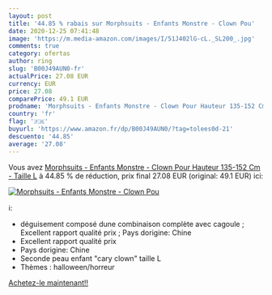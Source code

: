 ```yaml
---
layout: post
title: '44.85 % rabais sur Morphsuits - Enfants Monstre - Clown Pou'
date: 2020-12-25 07:41:48
image: 'https://m.media-amazon.com/images/I/51J402lG-cL._SL200_.jpg'
comments: true
category: ofertas
author: ring
slug: 'B00J49AUN0-fr'
actualPrice: 27.08 EUR
currency: EUR
price: 27.08
comparePrice: 49.1 EUR
prodname: 'Morphsuits - Enfants Monstre - Clown Pour Hauteur 135-152 Cm - Taille L'
country: 'fr'
flag: '🇫🇷'
buyurl: 'https://www.amazon.fr/dp/B00J49AUN0/?tag=tolees0d-21'
descuento: '44.85'
average: '27.08'
---
```


Vous avez [Morphsuits - Enfants Monstre - Clown Pour Hauteur 135-152 Cm - Taille L](https://www.amazon.fr/dp/B00J49AUN0/?tag=tolees0d-21)  à  44.85 % de réduction, prix final  27.08 EUR (original: 49.1 EUR) ici:

[![Morphsuits - Enfants Monstre - Clown Pou](https://m.media-amazon.com/images/I/51J402lG-cL._SL200_.jpg)](https://www.amazon.fr/dp/B00J49AUN0/?tag=tolees0d-21)

ℹ️:

- déguisement composé dune combinaison complète avec cagoule ; Excellent rapport qualité prix ; Pays dorigine: Chine
- Excellent rapport qualité prix
- Pays dorigine: Chine
- Seconde peau enfant "cary clown" taille L
- Thèmes : halloween/horreur

[Achetez-le maintenant!!](https://www.amazon.fr/dp/B00J49AUN0/?tag=tolees0d-21)
